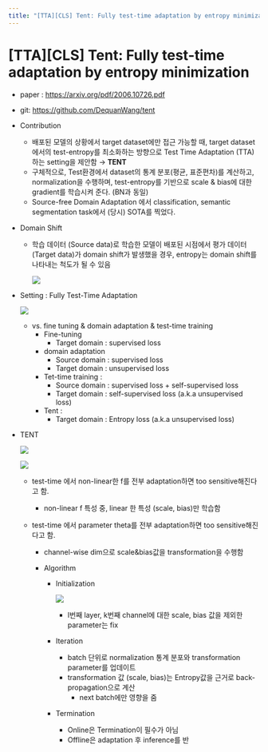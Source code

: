 ```yaml
---
title: "[TTA][CLS] Tent: Fully test-time adaptation by entropy minimization"
---
```

# [TTA][CLS] Tent: Fully test-time adaptation by entropy minimization

- paper : https://arxiv.org/pdf/2006.10726.pdf

- git: https://github.com/DequanWang/tent

- Contribution

  - 배포된 모델의 상황에서 target dataset에만 접근 가능할 때, target dataset에서의 test-entropy를 최소화하는 방향으로 Test Time Adaptation (TTA)하는 setting을 제안함 → **TENT**
  - 구체적으로, Test환경에서 dataset의 통계 분포(평균, 표준편차)를 계산하고, normalization을 수행하며, test-entropy를 기반으로 scale & bias에 대한 gradient를 학습시켜 준다. (BN과 동일)
  - Source-free Domain Adaptation 에서 classification, semantic segmentation task에서 (당시) SOTA를 찍었다.

- Domain Shift

  - 학습 데이터 (Source data)로 학습한 모델이 배포된 시점에서 평가 데이터 (Target data)가 domain shift가 발생했을 경우, entropy는 domain shift를 나타내는 척도가 될 수 있음

    ![](../images/2024-01-09/%EC%8A%A4%ED%81%AC%EB%A6%B0%EC%83%B7%202024-01-10%2019-34-40.png)

- Setting : Fully Test-Time Adaptation

  ![](../images/2024-01-09/%EC%8A%A4%ED%81%AC%EB%A6%B0%EC%83%B7%202024-01-10%2019-35-01.png)

  - vs. fine tuning & domain adaptation & test-time training
    - Fine-tuning
      - Target domain : supervised loss
    - domain adaptation
      - Source domain : supervised loss 
      - Target domain : unsupervised loss
    - Tet-time training : 
      - Source domain  : supervised loss + self-supervised loss
      - Target domain : self-supervised loss (a.k.a unsupervised loss)
    - Tent : 
      - Target domain : Entropy loss (a.k.a unsupervised loss)

- TENT

  ![](../images/2024-01-09/%EC%8A%A4%ED%81%AC%EB%A6%B0%EC%83%B7%202024-01-10%2019-35-21.png)

  ![](../images/2024-01-09/%EC%8A%A4%ED%81%AC%EB%A6%B0%EC%83%B7%202024-01-10%2019-35-40.png)

  - test-time 에서 non-linear한 f를 전부 adaptation하면 too sensitive해진다고 함.

    - non-linear f 특성 중, linear 한 특성 (scale, bias)만 학습함

  - test-time 에서 parameter theta를 전부 adaptation하면 too sensitive해진다고 함.

    - channel-wise dim으로 scale&bias값을 transformation을 수행함

    - Algorithm

      - Initialization

        ![](../images/2024-01-09/%EC%8A%A4%ED%81%AC%EB%A6%B0%EC%83%B7%202024-01-10%2019-35-56.png)

        - l번째 layer, k번째 channel에 대한 scale, bias 값을 제외한 parameter는 fix

      - Iteration

        - batch 단위로 normalization 통계 분포와 transformation parameter를 업데이트
        - transformation 값 (scale, bias)는 Entropy값을 근거로 back-propagation으로 계산 
          - next batch에만 영향을 줌

      - Termination

        - Online은 Termination이 필수가 아님
        - Offline은 adaptation 후 inference를 반
